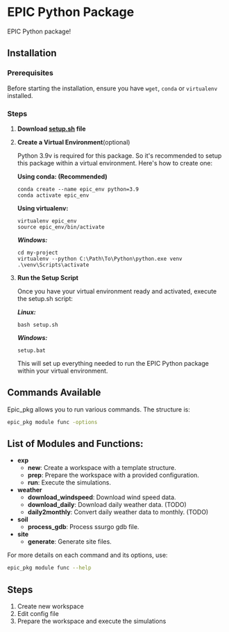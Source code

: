 # EPIC Python Package

EPIC Python package! 

## Installation

### Prerequisites

Before starting the installation, ensure you have `wget`, `conda` or `virtualenv` installed.



### Steps

1. **Download [setup.sh](setup.sh) file**

2. **Create a Virtual Environment**(optional)

   Python 3.9v is required for this package. So it's recommended to setup this package within a virtual environment. Here's how to create one:

   **Using conda: (Recommended)**
   ```linux and windows
   conda create --name epic_env python=3.9
   conda activate epic_env
   ```

   **Using virtualenv:**
   ```bash(linux)
   virtualenv epic_env
   source epic_env/bin/activate
   ```
   
   ***Windows:***
   ```windows
   cd my-project
   virtualenv --python C:\Path\To\Python\python.exe venv
   .\venv\Scripts\activate
   ```
   
4. **Run the Setup Script**

    Once you have your virtual environment ready and activated, execute the setup.sh script:

    ***Linux:***
    ```linux(bash)
    bash setup.sh
    ```
    
    ***Windows:***
    ```windows
    setup.bat
    ```

    This will set up everything needed to run the EPIC Python package within your virtual environment.

## Commands Available

Epic_pkg allows you to run various commands. The structure is:

```bash
epic_pkg module func -options
```

## List of Modules and Functions:

- **exp**
  - **new**: Create a workspace with a template structure.
  - **prep**: Prepare the workspace with a provided configuration.
  - **run**: Execute the simulations.
- **weather**
  - **download_windspeed**: Download wind speed data.
  - **download_daily**: Download daily weather data. (TODO)
  - **daily2monthly**: Convert daily weather data to monthly.  (TODO)
- **soil**
  - **process_gdb**: Process ssurgo gdb file.
- **site**
  - **generate**: Generate site files.

For more details on each command and its options, use:
```bash
epic_pkg module func --help
```

## Steps
1. Create new workspace
2. Edit config file
3. Prepare the workspace and execute the simulations







